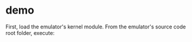 # demo
First, load the emulator's kernel module. From the emulator's source code root folder, execute:
